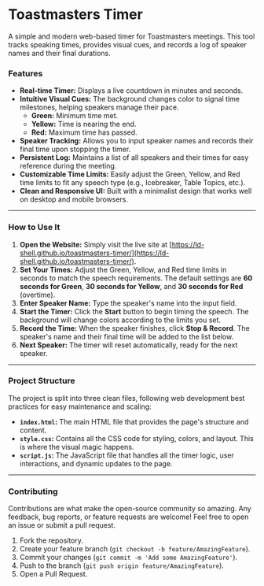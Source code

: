 # Toastmasters Timer

A simple and modern web-based timer for Toastmasters meetings. This tool tracks speaking times, provides visual cues, and records a log of speaker names and their final durations.

### Features

* **Real-time Timer:** Displays a live countdown in minutes and seconds.
* **Intuitive Visual Cues:** The background changes color to signal time milestones, helping speakers manage their pace.
    * **Green:** Minimum time met.
    * **Yellow:** Time is nearing the end.
    * **Red:** Maximum time has passed.
* **Speaker Tracking:** Allows you to input speaker names and records their final time upon stopping the timer.
* **Persistent Log:** Maintains a list of all speakers and their times for easy reference during the meeting.
* **Customizable Time Limits:** Easily adjust the Green, Yellow, and Red time limits to fit any speech type (e.g., Icebreaker, Table Topics, etc.).
* **Clean and Responsive UI:** Built with a minimalist design that works well on desktop and mobile browsers.

---

### How to Use It

1.  **Open the Website:** Simply visit the live site at [https://ld-shell.github.io/toastmasters-timer/](https://ld-shell.github.io/toastmasters-timer/).
2.  **Set Your Times:** Adjust the Green, Yellow, and Red time limits in seconds to match the speech requirements. The default settings are **60 seconds for Green**, **30 seconds for Yellow**, and **30 seconds for Red** (overtime).
3.  **Enter Speaker Name:** Type the speaker's name into the input field.
4.  **Start the Timer:** Click the **Start** button to begin timing the speech. The background will change colors according to the limits you set.
5.  **Record the Time:** When the speaker finishes, click **Stop & Record**. The speaker's name and their final time will be added to the list below.
6.  **Next Speaker:** The timer will reset automatically, ready for the next speaker.

---

### Project Structure

The project is split into three clean files, following web development best practices for easy maintenance and scaling:

* **`index.html`:** The main HTML file that provides the page's structure and content.
* **`style.css`:** Contains all the CSS code for styling, colors, and layout. This is where the visual magic happens.
* **`script.js`:** The JavaScript file that handles all the timer logic, user interactions, and dynamic updates to the page.

---

### Contributing

Contributions are what make the open-source community so amazing. Any feedback, bug reports, or feature requests are welcome! Feel free to open an issue or submit a pull request.

1.  Fork the repository.
2.  Create your feature branch (`git checkout -b feature/AmazingFeature`).
3.  Commit your changes (`git commit -m 'Add some AmazingFeature'`).
4.  Push to the branch (`git push origin feature/AmazingFeature`).
5.  Open a Pull Request.
